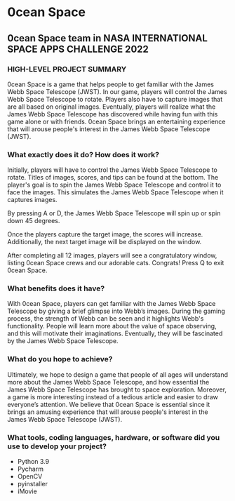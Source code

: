 # 0cean Space
## 0cean Space team in NASA INTERNATIONAL SPACE APPS CHALLENGE 2022
### HIGH-LEVEL PROJECT SUMMARY
0cean Space is a game that helps people to get familiar with the James Webb Space Telescope (JWST). In our game, players will control the James Webb Space Telescope to rotate. Players also have to capture images that are all based on original images. Eventually, players will realize what the James Webb Space Telescope has discovered while having fun with this game alone or with friends. 0cean Space brings an entertaining experience that will arouse people's interest in the James Webb Space Telescope (JWST).

### What exactly does it do? How does it work?
Initially, players will have to control the James Webb Space Telescope to rotate. Titles of images, scores, and tips can be found at the bottom.
The player's goal is to spin the James Webb Space Telescope and control it to face the images.
This simulates the James Webb Space Telescope when it captures images.

By pressing A or D, the James Webb Space Telescope will spin up or spin down 45 degrees.

Once the players capture the target image, the scores will increase.
Additionally, the next target image will be displayed on the window.

After completing all 12 images, players will see a congratulatory window, listing 0cean Space crews and our adorable cats.
Congrats!
Press Q to exit 0cean Space.


### What benefits does it have?
With 0cean Space, players can get familiar with the James Webb Space Telescope by giving a brief glimpse into Webb’s images. During the gaming process, the strength of Webb can be seen and it highlights Webb's functionality. People will learn more about the value of space observing, and this will motivate their imaginations. Eventually, they will be fascinated by the James Webb Space Telescope.

### What do you hope to achieve?
Ultimately, we hope to design a game that people of all ages will understand more about the James Webb Space Telescope, and how essential the James Webb Space Telescope has brought to space exploration. Moreover, a game is more interesting instead of a tedious article and easier to draw everyone’s attention. We believe that 0cean Space is essential since it brings an amusing experience that will arouse people's interest in the James Webb Space Telescope (JWST).

### What tools, coding languages, hardware, or software did you use to develop your project?
* Python 3.9
* Pycharm
* OpenCV
* pyinstaller
* iMovie
